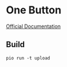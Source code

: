 # One Button

[Official Documentation](https://wiki.shackspace.de/infrastruktur/lounge/one_button)

## Build

`pio run -t upload`
